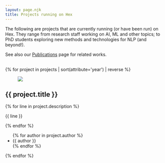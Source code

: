 ```yaml
---
layout: page.njk
title: Projects running on Hex
---
```


The following are projects that are currently running (or have been run) on Hex.
They range from research staff working on AI, ML and other topics; to PhD students exploring new methods and technologies for NLP (and beyond!).

See also our <a href="/pages/publications">Publications</a> page for related works.

</article>
<div class="h-5">&nbsp;</div>
<div class="w-full xl:max-w-screen-xl ml-auto mr-auto">
  <div class="grid grid-cols-1 lg:grid-cols-2 xl:grid-cols-3 gap-5">
    {% for project in projects | sort(attribute='year') | reverse %}<div class="card w-96 bg-base-100 shadow-xl image-full mb-5">
      <figure><img src="{{ project.image }}" /></figure>
      <div class="card-body">
        <h2 class="card-title">{{ project.title }}</h2>
        {% for line in project.description %}
          <p>{{ line }}</p>
        {% endfor %}
        <p style="flex-grow: 10;"></p>
        <div class="card-actions justify-end text-ellipsis">
          <ul>
            {% for author in project.author %}
              <li>{{ author }}</li>
            {% endfor %}
          </ul>
        </div>
      </div>
    </div>{% endfor %}
  </div>
</div>
<article class="prose mx-auto">